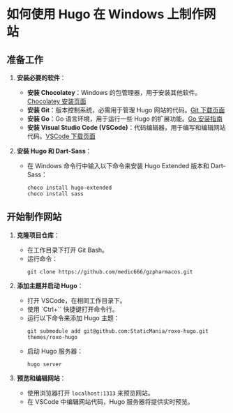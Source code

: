 
# 如何使用 Hugo 在 Windows 上制作网站

## 准备工作
1. **安装必要的软件**：
   - **安装 Chocolatey**：Windows 的包管理器，用于安装其他软件。[Chocolatey 安装页面](https://chocolatey.org/install)
   - **安装 Git**：版本控制系统，必需用于管理 Hugo 网站的代码。[Git 下载页面](https://git-scm.com/download/win)
   - **安装 Go**：Go 语言环境，用于运行一些 Hugo 的扩展功能。[Go 安装指南](https://go.dev/doc/install)
   - **安装 Visual Studio Code (VSCode)**：代码编辑器，用于编写和编辑网站代码。[VSCode 下载页面](https://code.visualstudio.com/)

2. **安装 Hugo 和 Dart-Sass**：
   - 在 Windows 命令行中输入以下命令来安装 Hugo Extended 版本和 Dart-Sass：
     ```
     choco install hugo-extended
     choco install sass
     ```

## 开始制作网站
1. **克隆项目仓库**：
   - 在工作目录下打开 Git Bash。
   - 运行命令：
     ```
     git clone https://github.com/medic666/gzpharmacos.git
     ```

2. **添加主题并启动 Hugo**：
   - 打开 VSCode，在相同工作目录下。
   - 使用 `Ctrl+`` 快捷键打开命令行。
   - 运行以下命令来添加 Hugo 主题：
     ```
     git submodule add git@github.com:StaticMania/roxo-hugo.git themes/roxo-hugo
     ```
   - 启动 Hugo 服务器：
     ```
     hugo server
     ```

3. **预览和编辑网站**：
   - 使用浏览器打开 `localhost:1313` 来预览网站。
   - 在 VSCode 中编辑网站代码，Hugo 服务器将提供实时预览。
